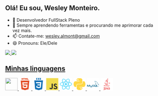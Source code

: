 ## Olá! Eu sou, Wesley Monteiro.

- 🔭 Desenvolvedor FullStack Pleno
- 🌱 Sempre aprendendo ferramentas e procurando me aprimorar cada vez mais.
- 📫 Contate-me: wesley.almont@gmail.com
- 😄 Pronouns: Ele/Dele

<div>
  <a href="https://github.com/wesleyalmont">
    <img height="200em" src="https://github-readme-stats.vercel.app/api?username=wesleyalmont&show_icons=true&theme=vue">
    <img height="200em" src="https://github-readme-stats.vercel.app/api/top-langs/?username=wesleyalmont&layout=default&theme=vue"
</div>
    
## Minhas linguagens

<div>
    <img width="40" height="40"src="https://raw.githubusercontent.com/devicons/devicon/9f4f5cdb393299a81125eb5127929ea7bfe42889/icons/flutter/flutter-plain-wordmark.svg">
  <img width="40" height="40"src="https://raw.githubusercontent.com/devicons/devicon/9f4f5cdb393299a81125eb5127929ea7bfe42889/icons/html5/html5-plain-wordmark.svg">
  <img width="40" height="40"src="https://raw.githubusercontent.com/devicons/devicon/9f4f5cdb393299a81125eb5127929ea7bfe42889/icons/css3/css3-plain-wordmark.svg">
  <img width="40" height="40"src="https://raw.githubusercontent.com/devicons/devicon/9f4f5cdb393299a81125eb5127929ea7bfe42889/icons/javascript/javascript-original.svg">
  <img width="40" height="40"src="https://raw.githubusercontent.com/devicons/devicon/2ae2a900d2f041da66e950e4d48052658d850630/icons/react/react-original.svg">
  <img width="40" height="40"src="https://raw.githubusercontent.com/devicons/devicon/9f4f5cdb393299a81125eb5127929ea7bfe42889/icons/python/python-plain.svg">
  <img width="40" height="40"src="https://raw.githubusercontent.com/devicons/devicon/9f4f5cdb393299a81125eb5127929ea7bfe42889/icons/mysql/mysql-plain-wordmark.svg">
  <img width="40" height="40"src="https://raw.githubusercontent.com/devicons/devicon/9f4f5cdb393299a81125eb5127929ea7bfe42889/icons/java/java-plain-wordmark.svg">

</div>
    
